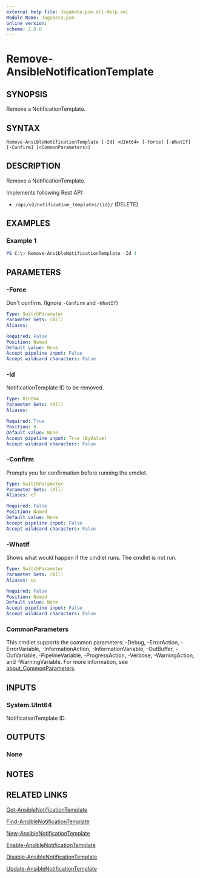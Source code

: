 ```yaml
---
external help file: Jagabata.psm.dll-Help.xml
Module Name: Jagabata.psm
online version:
schema: 2.0.0
---
```


# Remove-AnsibleNotificationTemplate

## SYNOPSIS
Remove a NotificationTemplate.

## SYNTAX

```
Remove-AnsibleNotificationTemplate [-Id] <UInt64> [-Force] [-WhatIf] [-Confirm] [<CommonParameters>]
```

## DESCRIPTION
Remove a NotificationTemplate.

Implements following Rest API:  
- `/api/v2/notification_templates/{id}/` (DELETE)

## EXAMPLES

### Example 1
```powershell
PS C:\> Remove-AnsibleNotificationTemplate -Id 4
```

## PARAMETERS

### -Force
Don't confirm. (Ignore `-Confirm` and `-WhatIf`)

```yaml
Type: SwitchParameter
Parameter Sets: (All)
Aliases:

Required: False
Position: Named
Default value: None
Accept pipeline input: False
Accept wildcard characters: False
```

### -Id
NotificationTemplate ID to be removed.

```yaml
Type: UInt64
Parameter Sets: (All)
Aliases:

Required: True
Position: 0
Default value: None
Accept pipeline input: True (ByValue)
Accept wildcard characters: False
```

### -Confirm
Prompts you for confirmation before running the cmdlet.

```yaml
Type: SwitchParameter
Parameter Sets: (All)
Aliases: cf

Required: False
Position: Named
Default value: None
Accept pipeline input: False
Accept wildcard characters: False
```

### -WhatIf
Shows what would happen if the cmdlet runs.
The cmdlet is not run.

```yaml
Type: SwitchParameter
Parameter Sets: (All)
Aliases: wi

Required: False
Position: Named
Default value: None
Accept pipeline input: False
Accept wildcard characters: False
```

### CommonParameters
This cmdlet supports the common parameters: -Debug, -ErrorAction, -ErrorVariable, -InformationAction, -InformationVariable, -OutBuffer, -OutVariable, -PipelineVariable, -ProgressAction, -Verbose, -WarningAction, and -WarningVariable. For more information, see [about_CommonParameters](http://go.microsoft.com/fwlink/?LinkID=113216).

## INPUTS

### System.UInt64
NotificationTemplate ID.

## OUTPUTS

### None
## NOTES

## RELATED LINKS

[Get-AnsibleNotificationTemplate](Get-AnsibleNotificationTemplate.md)

[Find-AnsibleNotificationTemplate](Find-AnsibleNotificationTemplate.md)

[New-AnsibleNotificationTemplate](New-AnsibleNotificationTemplate.md)

[Enable-AnsibleNotificationTemplate](Enable-AnsibleNotificationTemplate.md)

[Disable-AnsibleNotificationTemplate](Diable-NotificationTemplate.md)

[Update-AnsibleNotificationTemplate](Update-AnsibleNotificationTemplate.md)
